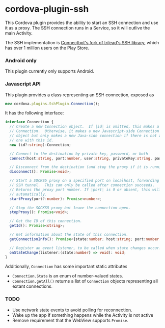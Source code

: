 # cordova-plugin-ssh

This Cordova plugin provides the ability to start an SSH connection and use it
as a proxy.  The SSH connection runs in a Service, so it will outlive the main
Activity.

The SSH implementation is [Connectbot's fork of trilead's SSH library](https://github.com/connectbot/sshlib),
which has over 1 million users on the Play Store.

### Android only

This plugin currently only supports Android.

### Javascript API

This plugin provides a class representing an SSH connection, exposed as
```typescript
new cordova.plugins.SshPlugin.Connection();
```

It has the following interface:
```typescript
interface Connection {
  // Create a new Connection object.  If |id| is omitted, this makes a new
  // Connection.  Otherwise, it makes a new Javascript-side Connection
  // object but only makes a new Java-side connection if there is not already
  // one with this id.
  new (id?:string):Connection;

  // Connect to the destination by private key, password, or both
  connect(host:string, port:number, user:string, privateKey:string, password:string) : Promise<void>;

  // Disconnect from the destination (and stop the proxy if it is running).
  disconnect(): Promise<void>;

  // Start a SOCKS5 proxy on a specified port on localhost, forwarding through the
  // SSH tunnel.  This can only be called after connection succeeds.
  // Returns the proxy port number. If |port| is 0 or absent, this will be chosen
  // automatically.
  startProxy(port?:number): Promise<number>;

  // Stop the SOCKS5 proxy but leave the connection open.
  stopProxy(): Promise<void>;

  // Get the ID of this connection.
  getId(): Promise<string>;

  // Get information about the state of this connection.
  getConnectionInfo(): Promise<{state:number; host:string; port:number; user:string;}

  // Register an event listener, to be called when state changes occur.
  onStateChange(listener:(state:number) => void): void;
}
```

Additionally, `Connection` has some important static attributes

 * `Connection.State` is an enum of number-valued states.
 * `Connection.getAll()` returns a list of `Connection` objects representing all extant connections.

### TODO

 * Use network state events to avoid polling for reconnection.
 * Wake up the app if something happens while the Activity is not active
 * Remove requirement that the WebView supports `Promise`.
